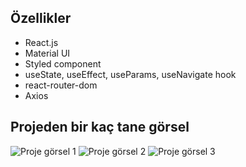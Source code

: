 
## Özellikler
- React.js
- Material UI
- Styled component
- useState, useEffect, useParams, useNavigate hook
- react-router-dom
- Axios

## Projeden bir kaç tane görsel
![Proje görsel 1](../frontend-webapi/src/image/png/görsel-1.png)
![Proje görsel 2](../frontend-webapi/src/image/png/görsel-2.png)
![Proje görsel 3](../frontend-webapi/src/image/png/görsel-3.png)